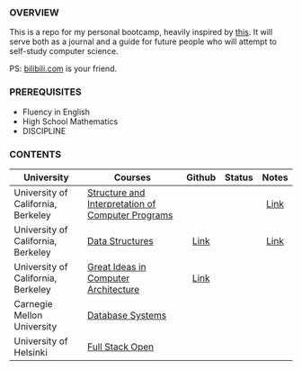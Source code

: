 ### OVERVIEW

This is a repo for my personal bootcamp, heavily inspired by [this](https://www.reddit.com/r/learnprogramming/comments/ortnef/a_super_harsh_guide_to_learning_computer_science/). It will serve both as a journal and a guide for future people who will attempt to self-study computer science.

PS: [bilibili.com](https://www.bilibili.com/) is your friend.

### PREREQUISITES

- Fluency in English
- High School Mathematics
- DISCIPLINE

### CONTENTS

|University|Courses|Github|Status|Notes|
|-|-|:-:|:-:|:-:|
|University of California, Berkeley|[Structure and Interpretation of Computer Programs](https://cs61a.org/)|||[Link](https://github.com/woadray/cs-bootcamp/blob/main/cs61a.md)|
|University of California, Berkeley|[Data Structures](https://sp21.datastructur.es/)|[Link](https://github.com/orgs/Berkeley-CS61B/repositories)||[Link](https://github.com/woadray/cs-bootcamp/tree/main)|
|University of California, Berkeley|[Great Ideas in Computer Architecture](https://cs61c.org/fa22/)|[Link](https://github.com/orgs/61c-teach/repositories)|||(https://people.eecs.berkeley.edu/~jrs/189/)||||
|Carnegie Mellon University|[Database Systems](https://15445.courses.cs.cmu.edu/fall2022/)||||
|University of Helsinki|[Full Stack Open](https://fullstackopen.com/en/)||||
